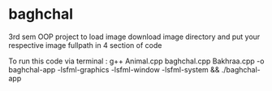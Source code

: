 # baghchal
3rd sem OOP project
to load image download image directory and put your respective image fullpath in 4 section of code 


To run this code via terminal : g++ Animal.cpp baghchal.cpp Bakhraa.cpp -o baghchal-app -lsfml-graphics -lsfml-window -lsfml-system && ./baghchal-app
